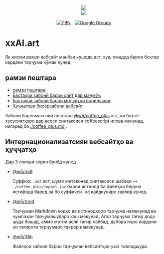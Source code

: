 <p align="center"><a href="https://xxai.art"><img src="https://cdn.jsdelivr.net/gh/xxai-art/doc/logo.svg"/></a><br/><a href="https://xxai.art"><img src="https://cdn.jsdelivr.net/gh/xxai-art/doc/xxai.svg"/></a></p><p align="center"><a href="https://github.com/xxai-art/doc#readme"><img alt="I18N" src="https://cdn.jsdelivr.net/gh/wactax/img/t.svg"/></a>　<a href="https://groups.google.com/u/0/g/xxai-art"><img alt="Google Groups" src="https://cdn.jsdelivr.net/gh/wactax/img/g-groups.svg"/></a></p>

# xxAI.art

Як қисми рамзи вебсайт манбаи кушода аст, хуш омадед барои беҳтар кардани тарҷума кӯмак кунед.

## рамзи пештара

* [рамзи пештара](https://github.com/xxai-art/web)
* [Бастаҳои забонӣ барои сайт дар маҷмӯъ](https://github.com/xxai-art/web/tree/main/i18n)
* [Бастаҳои забонӣ барои модулҳои воридшавӣ](https://github.com/wacpkg/user/tree/main/ui.i18n)
* [Ҳуҷҷатҳои бисёрзабони вебсайт](https://github.com/xxai-doc)

Забони барномасозии пештара [@w5/coffee_plus](http://npmjs.com/@w5/coffee_plus) аст, ки баъзе хусусиятҳоро дар асоси синтаксиси coffeescript илова мекунад, нигаред ба [./coffee_plus.md](./coffee_plus.md) .

## Интернационализатсияи вебсайтҳо ва ҳуҷҷатҳо

Дар 3 лоиҳаи зерин бунёд кунед

* [@w5/mdt](https://www.npmjs.com/package/@w5/mdt)

  Суффикс `.mdt` аст, шумо метавонед синтаксиси шабеҳи `<+ ./coffee_plus/import.js>` барои истинод ба файлҳои беруна истифода баред ва бо суффикси `.md` қайдкуниро тавлид кунед.

* [@w5/trmd](https://www.npmjs.com/package/@w5/trmd)

  Тарҷумаи Markdown кодҳо ва истинодҳоро тарҷума намекунад ва ҷумлаҳои тарҷумашударо кэш мекунад. Агар тарҷума тағир дода шуда бошад, аммо матни аслӣ тағир наёбад, дубора иҷро кардани он тағироти тарҷумаро такрор намекунад.

* [@w5/i18n](https://www.npmjs.com/package/@w5/i18n)

  Файлҳои забонӣ барои тарҷумаи вебсайтҳои `yaml` тавлидшуда.

